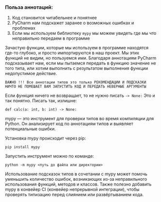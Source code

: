 ### Польза аннотаций:

1. Код становится читабельнее и понятнее
2. PyCharm нам подскажет заранее о возможных ошибках и проблемах
3. Если мы используем библиотеку ```mypy``` мы можем увидеть где мы что неправильно передаем в программе

Зачастую функции, которые мы используем в программе находятся где-то глубоко, и просто импортируются в наш проект. Мы этих функций не видим, но пользуемся ими. Благодаря аннотациям PyCharm подсказывает нам, если мы пытаемся передать в функцию значение не того типа, или хотим выполнить с результатом выполнения функции недопустимое действие.

```
ВАЖНО !!! Все аннотации типов это только РЕКОМЕНДАЦИИ И ПОДСКАЗКИ
НИЧТО НЕ ПОМЕШАЕТ ВАМ ЗАПУСТИТЬ КОД И ПЕРЕДАТЬ НЕВЕРНЫЕ АРГУМЕНТЫ
```
Если функция ничего не возвращает, то не нужно писать ```-> None:```
Это и так понятно. Писать так, излишне:

```def calc(a: int, b: int) -> None:```

mypy — это инструмент для проверки типов во время компиляции для Python.
Он анализирует код по аннотациям типов и выявляет потенциальные ошибки.

Установка mypy происходит через pip:

```pip install mypy```

Запустить инструмент можно по команде:

```python -m mypy <путь до файла или директории>```

Использование подсказок типов в сочетании с mypy может помочь уменьшить количество ошибок, возникающих из-за неправильного использования функций, методов и классов. Также полезно добавить mypy в конвейер CI (конвейер непрерывной интеграции), чтобы проверять типизацию перед слиянием или развёртыванием кода.

